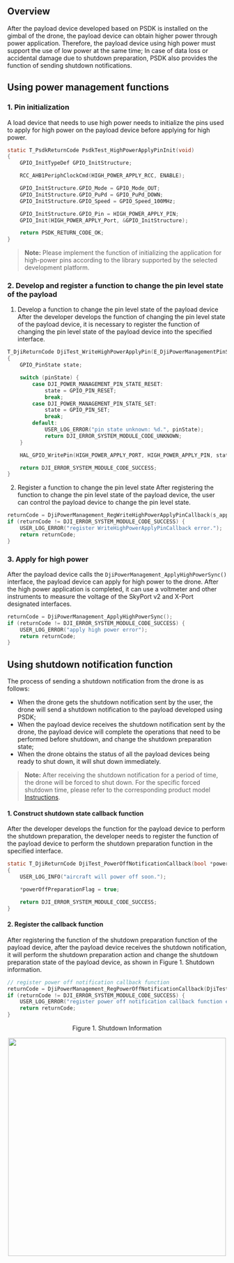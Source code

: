 ## Overview

After the payload device developed based on PSDK is installed on the gimbal of the drone, the payload device can obtain higher power through power application. Therefore, the payload device using high power must support the use of low power at the same time; In case of data loss or accidental damage due to shutdown preparation, PSDK also provides the function of sending shutdown notifications.

## Using power management functions

### 1. Pin initialization

A load device that needs to use high power needs to initialize the pins used to apply for high power on the payload device before applying for high power.

```c
static T_PsdkReturnCode PsdkTest_HighPowerApplyPinInit(void)
{
    GPIO_InitTypeDef GPIO_InitStructure;

    RCC_AHB1PeriphClockCmd(HIGH_POWER_APPLY_RCC, ENABLE);

    GPIO_InitStructure.GPIO_Mode = GPIO_Mode_OUT;
    GPIO_InitStructure.GPIO_PuPd = GPIO_PuPd_DOWN;
    GPIO_InitStructure.GPIO_Speed = GPIO_Speed_100MHz;

    GPIO_InitStructure.GPIO_Pin = HIGH_POWER_APPLY_PIN;
    GPIO_Init(HIGH_POWER_APPLY_Port, &GPIO_InitStructure);

    return PSDK_RETURN_CODE_OK;
}
```
> **Note:** Please implement the function of initializing the application for high-power pins according to the library supported by the selected development platform.

### 2. Develop and register a function to change the pin level state of the payload
1. Develop a function to change the pin level state of the payload device
After the developer develops the function of changing the pin level state of the payload device, it is necessary to register the function of changing the pin level state of the payload device into the specified interface.

```c
T_DjiReturnCode DjiTest_WriteHighPowerApplyPin(E_DjiPowerManagementPinState pinState)
{
    GPIO_PinState state;

    switch (pinState) {
        case DJI_POWER_MANAGEMENT_PIN_STATE_RESET:
            state = GPIO_PIN_RESET;
            break;
        case DJI_POWER_MANAGEMENT_PIN_STATE_SET:
            state = GPIO_PIN_SET;
            break;
        default:
            USER_LOG_ERROR("pin state unknown: %d.", pinState);
            return DJI_ERROR_SYSTEM_MODULE_CODE_UNKNOWN;
    }

    HAL_GPIO_WritePin(HIGH_POWER_APPLY_PORT, HIGH_POWER_APPLY_PIN, state);

    return DJI_ERROR_SYSTEM_MODULE_CODE_SUCCESS;
}
```

2. Register a function to change the pin level state
After registering the function to change the pin level state of the payload device, the user can control the payload device to change the pin level state.

```c
returnCode = DjiPowerManagement_RegWriteHighPowerApplyPinCallback(s_applyHighPowerHandler.pinWrite);
if (returnCode != DJI_ERROR_SYSTEM_MODULE_CODE_SUCCESS) {
    USER_LOG_ERROR("register WriteHighPowerApplyPinCallback error.");
    return returnCode;
}
```

### 3. Apply for high power

After the payload device calls the `DjiPowerManagement_ApplyHighPowerSync()` interface, the payload device can apply for high power to the drone. After the high power application is completed, it can use a voltmeter and other instruments to measure the voltage of the SkyPort v2 and X-Port designated interfaces.

```c
returnCode = DjiPowerManagement_ApplyHighPowerSync();
if (returnCode != DJI_ERROR_SYSTEM_MODULE_CODE_SUCCESS) {
    USER_LOG_ERROR("apply high power error");
    return returnCode;
}
```

## Using shutdown notification function

The process of sending a shutdown notification from the drone is as follows:

* When the drone gets the shutdown notification sent by the user, the drone will send a shutdown notification to the payload developed using PSDK;
* When the payload device receives the shutdown notification sent by the drone, the payload device will complete the operations that need to be performed before shutdown, and change the shutdown preparation state;
* When the drone obtains the status of all the payload devices being ready to shut down, it will shut down immediately.

> **Note:** After receiving the shutdown notification for a period of time, the drone will be forced to shut down. For the specific forced shutdown time, please refer to the corresponding product model <a href="https://www.dji.com/products/enterprise?site=enterprise&from=nav">Instructions</a>.

#### 1. Construct shutdown state callback function
After the developer develops the function for the payload device to perform the shutdown preparation, the developer needs to register the function of the payload device to perform the shutdown preparation function in the specified interface.

```c
static T_DjiReturnCode DjiTest_PowerOffNotificationCallback(bool *powerOffPreparationFlag)
{
    USER_LOG_INFO("aircraft will power off soon.");

    *powerOffPreparationFlag = true;

    return DJI_ERROR_SYSTEM_MODULE_CODE_SUCCESS;
}
```

#### 2. Register the callback function
After registering the function of the shutdown preparation function of the payload device, after the payload device receives the shutdown notification, it will perform the shutdown preparation action and change the shutdown preparation state of the payload device, as shown in Figure 1. Shutdown information.

```c
// register power off notification callback function
returnCode = DjiPowerManagement_RegPowerOffNotificationCallback(DjiTest_PowerOffNotificationCallback);
if (returnCode != DJI_ERROR_SYSTEM_MODULE_CODE_SUCCESS) {
    USER_LOG_ERROR("register power off notification callback function error");
    return returnCode;
}
```

<div>
<div style="text-align: center"><p>Figure 1. Shutdown Information </p>
</div>
<div style="text-align: center"><p><span>
      <img src="https://terra-1-g.djicdn.com/84f990b0bbd145e6a3930de0c55d3b2b/admin/doc/2490dc36-63de-48b3-9c0e-f2cd67bec478.png" width="500" alt/></span></p>
</div></div>

 
